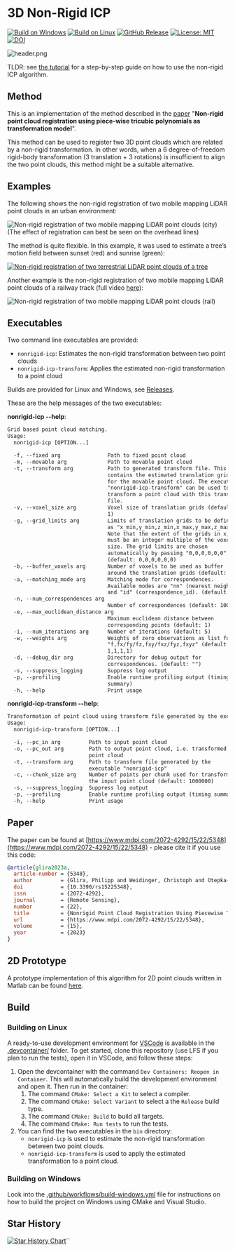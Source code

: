 # 3D Non-Rigid ICP

[![Build on Windows](https://github.com/AIT-Assistive-Autonomous-Systems/3D_nonrigid_ICP/actions/workflows/build-windows.yml/badge.svg)](https://github.com/AIT-Assistive-Autonomous-Systems/3D_nonrigid_ICP/actions/workflows/build-windows.yml)
[![Build on Linux](https://github.com/AIT-Assistive-Autonomous-Systems/3D_nonrigid_ICP/actions/workflows/build-linux.yml/badge.svg)](https://github.com/AIT-Assistive-Autonomous-Systems/3D_nonrigid_ICP/actions/workflows/build-linux.yml)
[![GitHub Release](https://img.shields.io/github/v/release/AIT-Assistive-Autonomous-Systems/3D_nonrigid_ICP)](https://github.com/AIT-Assistive-Autonomous-Systems/3D_nonrigid_ICP/releases)
[![License: MIT](https://img.shields.io/badge/License-MIT-yellow.svg)](LICENSE)
[![DOI](https://img.shields.io/badge/DOI-10.3390%2Frs15225348-blue)](https://doi.org/10.3390/rs15225348)

![header.png](docs/header.png)

TLDR: see [the tutorial](docs/tutorial/) for a step-by-step guide on how to use the non-rigid ICP algorithm.

## Method

This is an implementation of the method described in the [paper](https://www.mdpi.com/2072-4292/15/22/5348) "**Non-rigid point cloud registration using piece-wise tricubic polynomials as transformation model**".

This method can be used to register two 3D point clouds which are related by a non-rigid transformation. In other words, when a 6 degree-of-freedom rigid-body transformation (3 translation + 3 rotations) is insufficient to align the two point clouds, this method might be a suitable alternative.

## Examples

The following shows the non-rigid registration of two mobile mapping LiDAR point clouds in an urban environment:

![Non-rigid registration of two mobile mapping LiDAR point clouds (city)](docs/demo-city.gif)
(The effect of registration can best be seen on the overhead lines)

The method is quite flexible. In this example, it was used to estimate a tree’s motion field between sunset (red) and sunrise (green):

[![Non-rigid registration of two terrestrial LiDAR point clouds of a tree](docs/demo-tls-tree.png)](https://youtu.be/JNK9PtjtBlY?si=9gstIXi2sg1sHg7G)

Another example is the non-rigid registration of two mobile mapping LiDAR point clouds of a railway track (full video [here](https://youtu.be/HtRZxoqb4tc)):

![Non-rigid registration of two mobile mapping LiDAR point clouds (rail)](docs/demo-rail.gif)

## Executables

Two command line executables are provided:
- `nonrigid-icp`: Estimates the non-rigid transformation between two point clouds
- `nonrigid-icp-transform`: Applies the estimated non-rigid transformation to a point cloud

Builds are provided for Linux and Windows, see [Releases](https://github.com/AIT-Assistive-Autonomous-Systems/3D_nonrigid_ICP/releases).

These are the help messages of the two executables:

**nonrigid-icp --help**:

```txt
Grid based point cloud matching.
Usage:
  nonrigid-icp [OPTION...]

  -f, --fixed arg               Path to fixed point cloud
  -m, --movable arg             Path to movable point cloud
  -t, --transform arg           Path to generated transform file. This file
                                contains the estimated translation grids
                                for the movable point cloud. The executable
                                "nonrigid-icp-transform" can be used to
                                transform a point cloud with this transform
                                file.
  -v, --voxel_size arg          Voxel size of translation grids (default:
                                1)
  -g, --grid_limits arg         Limits of translation grids to be defined
                                as "x_min,y_min,z_min,x_max,y_max,z_max".
                                Note that the extent of the grids in x,y,z
                                must be an integer multiple of the voxel
                                size. The grid limits are chosen
                                automatically by passing "0,0,0,0,0,0".
                                (default: 0,0,0,0,0,0)
  -b, --buffer_voxels arg       Number of voxels to be used as buffer
                                around the translation grids (default: 2)
  -a, --matching_mode arg       Matching mode for correspondences.
                                Available modes are "nn" (nearest neighbor)
                                and "id" (correspondence_id). (default: nn)
  -n, --num_correspondences arg
                                Number of correspondences (default: 10000)
  -e, --max_euclidean_distance arg
                                Maximum euclidean distance between
                                corresponding points (default: 1)
  -i, --num_iterations arg      Number of iterations (default: 5)
  -w, --weights arg             Weights of zero observations as list for
                                "f,fx/fy/fz,fxy/fxz/fyz,fxyz" (default:
                                1,1,1,1)
  -d, --debug_dir arg           Directory for debug output for
                                correspondences. (default: "")
  -s, --suppress_logging        Suppress log output
  -p, --profiling               Enable runtime profiling output (timing
                                summary)
  -h, --help                    Print usage
```

**nonrigid-icp-transform --help**:

```txt
Transformation of point cloud using transform file generated by the executable "nonrigid-icp"
Usage:
  nonrigid-icp-transform [OPTION...]

  -i, --pc_in arg         Path to input point cloud
  -o, --pc_out arg        Path to output point cloud, i.e. transformed
                          point cloud
  -t, --transform arg     Path to transform file generated by the
                          executable "nonrigid-icp"
  -c, --chunk_size arg    Number of points per chunk used for transforming
                          the input point cloud (default: 1000000)
  -s, --suppress_logging  Suppress log output
  -p, --profiling         Enable runtime profiling output (timing summary)
  -h, --help              Print usage
```

## Paper

The paper can be found at [https://www.mdpi.com/2072-4292/15/22/5348](https://www.mdpi.com/2072-4292/15/22/5348) - please cite it if you use this code:

```bibtex
@article{glira2023a,
  article-number = {5348},
  author         = {Glira, Philipp and Weidinger, Christoph and Otepka-Schremmer, Johannes and Ressl, Camillo and Pfeifer, Norbert and Haberler-Weber, Michaela},
  doi            = {10.3390/rs15225348},
  issn           = {2072-4292},
  journal        = {Remote Sensing},
  number         = {22},
  title          = {Nonrigid Point Cloud Registration Using Piecewise Tricubic Polynomials as Transformation Model},
  url            = {https://www.mdpi.com/2072-4292/15/22/5348},
  volume         = {15},
  year           = {2023}
}
```

## 2D Prototype

A prototype implementation of this algorithm for 2D point clouds written in Matlab can be found [here](https://github.com/AIT-Assistive-Autonomous-Systems/2D_nonrigid_ICP).

## Build

### Building on Linux

A ready-to-use development environment for [VSCode](https://code.visualstudio.com) is available in the [.devcontainer/](.devcontainer/) folder. To get started, clone this repository (use LFS if you plan to run the tests), open it in VSCode, and follow these steps:
1. Open the devcontainer with the command ``Dev Containers: Reopen in Container``. This will automatically build the development environment and open it. Then run in the container:
    1. The command ``CMake: Select a Kit`` to select a compiler.
    2. The command ``CMake: Select Variant`` to select a the ``Release`` build type.
	  3. The command ``CMake: Build`` to build all targets.
    4. The command ``CMake: Run tests`` to run the tests.
2. You can find the two executables in the ``bin`` directory:
    - ``nonrigid-icp`` is used to estimate the non-rigid transformation between two point clouds.
    - ``nonrigid-icp-transform`` is used to apply the estimated transformation to a point cloud.

### Building on Windows

Look into the [.github/workflows/build-windows.yml](.github/workflows/build-windows.yml) file for instructions on how to build the project on Windows using CMake and Visual Studio.

## Star History

[![Star History Chart](https://api.star-history.com/svg?repos=AIT-Assistive-Autonomous-Systems/3D_nonrigid_ICP&type=Date)](https://www.star-history.com/#AIT-Assistive-Autonomous``-Systems/3D_nonrigid_ICP&Date)``
